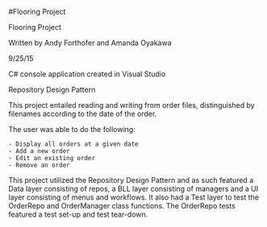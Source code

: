 #Flooring Project

Flooring Project

Written by Andy Forthofer and Amanda Oyakawa

9/25/15

C# console application created in Visual Studio

Repository Design Pattern


This project entailed reading and writing from order files, distinguished by filenames according to the date of the order. 

The user was able to do the following:

	- Display all orders at a given date
	- Add a new order
	- Edit an existing order
	- Remove an order
	
This project utilized the Repository Design Pattern and as such featured a Data layer consisting of repos, a BLL layer consisting of 
managers and a UI layer consisting of menus and workflows. It also had a Test layer to test the OrderRepo and OrderManager class functions. 
The OrderRepo tests featured a test set-up and test tear-down. 
